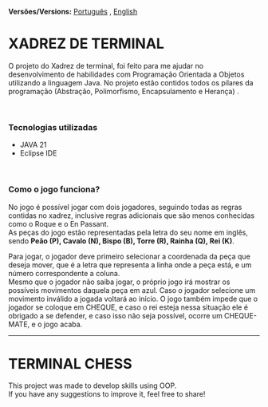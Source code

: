 
**Versões/Versions:** [Português](#portugues) , [English](#ingles) 

<div id="portugues">
  
# XADREZ DE TERMINAL

O projeto do Xadrez de terminal, foi feito para me ajudar no desenvolvimento de habilidades com Programação Orientada a Objetos utilizando a linguagem Java. 
No projeto estão contidos todos os pilares da programação (Abstração, Polimorfismo, Encapsulamento e Herança) . 

<br>

### Tecnologias utilizadas

- JAVA 21
- Eclipse IDE

<br>

### Como o jogo funciona?

No jogo é possível jogar com dois jogadores, seguindo todas as regras contidas no xadrez, inclusive regras adicionais que são menos conhecidas como o Roque e o En Passant.   
As peças do jogo estão representadas pela letra do seu nome em inglês, sendo **Peão (P), Cavalo (N), Bispo (B), Torre (R), Rainha (Q), Rei (K)**.

Para jogar, o jogador deve primeiro selecionar a coordenada da peça que deseja mover, que é a letra que representa a linha onde a peça está, e um número correspondente a coluna.  
Mesmo que o jogador não saiba jogar, o próprio jogo irá mostrar os possíveis movimentos daquela peça em azul. 
Caso o jogador selecione um movimento inválido a jogada voltará ao início. 
O jogo também impede que o jogador se coloque em CHEQUE, e caso o rei esteja nessa situação ele é obrigado a se defender, e caso isso não seja possível, ocorre um CHEQUE-MATE, e o jogo acaba.

</div>



***

<div id="ingles">
  
# TERMINAL CHESS 

This project was made to develop skills using OOP.  
If you have any suggestions to improve it, feel free to share!

   



